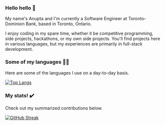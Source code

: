 ### Hello hello 👋

My name's Anupta and I'm currently a Software Engineer at Toronto-Dominion Bank, based in Toronto, Ontario.

I enjoy coding in my spare time, whether it be competitive programming, side projects, hackathons, or my own side projects. You'll find projects here in various languages, but my experiences are primarily in full-stack development.

### Some of my languages 👨‍🚀

Here are some of the languages I use on a day-to-day basis.

[![Top Langs](https://github-readme-stats.vercel.app/api/top-langs/?username=noopta&layout=pie&theme=dracula&exclude_repo=course_scheduler,noopta.github.io,Portfolio,e-commerce-site,OldPortfolioPage)](https://github.com/anuraghazra/github-readme-stats)

### My stats! ✔️

Check out my summarized contributions below.

[![GitHub Streak](https://github-readme-streak-stats.herokuapp.com?user=noopta&theme=dracula&card_width=700)](https://git.io/streak-stats)
<!--
**noopta/noopta** is a ✨ _special_ ✨ repository because its `README.md` (this file) appears on your GitHub profile.

Here are some ideas to get you started:

- 🔭 I’m currently working on ...
- 🌱 I’m currently learning ...
- 👯 I’m looking to collaborate on ...
- 🤔 I’m looking for help with ...
- 💬 Ask me about ...
- 📫 How to reach me: ...
- 😄 Pronouns: ...
- ⚡ Fun fact: ...
-->
